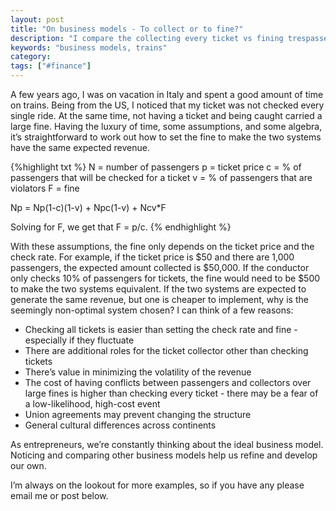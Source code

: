 ```yaml
---
layout: post
title: "On business models - To collect or to fine?"
description: "I compare the collecting every ticket vs fining trespasser model on trains"
keywords: "business models, trains"
category:
tags: ["#finance"]
---
```

A few years ago, I was on vacation in Italy and spent a good amount of time on trains. Being from the US, I noticed that my ticket was not checked every single ride. At the same time, not having a ticket and being caught carried a large fine. Having the luxury of time, some assumptions, and some algebra, it’s straightforward to work out how to set the fine to make the two systems have the same expected revenue.

{%highlight txt %}
N = number of passengers
p = ticket price
c = % of passengers that will be checked for a ticket
v = % of passengers that are violators
F = fine

Np = Np(1-c)(1-v) + Npc(1-v) + Ncv*F

Solving for F, we get that F = p/c.
{% endhighlight %}

With these assumptions, the fine only depends on the ticket price and the check rate. For example, if the ticket price is $50 and there are 1,000 passengers, the expected amount collected is $50,000. If the conductor only checks 10% of passengers for tickets, the fine would need to be $500 to make the two systems equivalent. If the two systems are expected to generate the same revenue, but one is cheaper to implement, why is the seemingly non-optimal system chosen? I can think of a few reasons:

- Checking all tickets is easier than setting the check rate and fine - especially if they fluctuate
- There are additional roles for the ticket collector other than checking tickets
- There’s value in minimizing the volatility of the revenue
- The cost of having conflicts between passengers and collectors over large fines is higher than checking every ticket - there may be a fear of a low-likelihood, high-cost event
- Union agreements may prevent changing the structure
- General cultural differences across continents

As entrepreneurs, we’re constantly thinking about the ideal business model. Noticing and comparing other business models help us refine and develop our own.

I’m always on the lookout for more examples, so if you have any please email me or post below.
